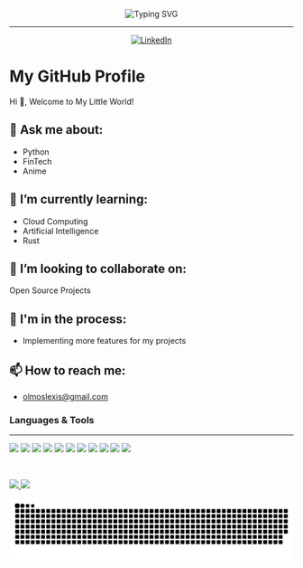 <div align="center" >
 
![Typing SVG](https://readme-typing-svg.herokuapp.com?font=Fira+Code&weight=200&size=25&pause=3000&color=FFFFFF&center=true&width=500&lines=Hi+%F0%9F%91%8B%2C+Welcome+To+My+Little+World!)
<hr />
</div>

<div align="center">
  <a href="https://www.linkedin.com/in/alexis-olmos/">
    <img src="https://img.shields.io/static/v1?logo=linkedin&style=flat-square&color=0072b1&label=LinkedIn&message=%E2%98%86" alt="LinkedIn" />
  </a>
</div>

# My GitHub Profile

Hi 👋, Welcome to My Little World!

## 💬 Ask me about:
- Python
- FinTech
- Anime

## 🌱 I’m currently learning:
- Cloud Computing
- Artificial Intelligence
- Rust

## 👯 I’m looking to collaborate on:
Open Source Projects

## 🔭 I'm in the process:
- Implementing more features for my projects

## 📫 How to reach me: 
- olmoslexis@gmail.com

### Languages & Tools
<hr />
<p align="left"> 
  
  <img src="https://img.shields.io/badge/Python-red?style=for-the-badge&logo=python&logoColor=white">
  <img src="https://img.shields.io/badge/html5-%23E34F26.svg?style=for-the-badge&logo=html5&logoColor=white">
  <img src="https://img.shields.io/badge/css3-%231572B6.svg?style=for-the-badge&logo=css3&logoColor=white">
  <img src="https://img.shields.io/badge/express.js-%23404d59.svg?style=for-the-badge&logo=express&logoColor=%2361DAF">
  <img src="https://img.shields.io/badge/react-%2320232a.svg?style=for-the-badge&logo=react&logoColor=%2361DAFB">
  <img src="https://img.shields.io/badge/redux-%23593d88.svg?style=for-the-badge&logo=redux&logoColor=white">
  <img src="https://img.shields.io/badge/node.js-6DA55F?style=for-the-badge&logo=node.js&logoColor=white">
  <img src="https://img.shields.io/badge/JavaScript-F7DF1E?style=for-the-badge&logo=javascript&logoColor=black">
  <img src="https://img.shields.io/badge/Markdown-000000?style=for-the-badge&logo=markdown&logoColor=white">
  <img src="https://img.shields.io/badge/scrum-C78765?style=for-the-badge&logo=scrum&logoColor=orange">
  <img src="https://img.shields.io/badge/google-E34F26?style=for-the-badge&logo=google&logoColor=blue">

</p>
<br>

<p align="">
  <a href="https://github.com/olmosalexis">
    <img height="180em" src="https://github-readme-stats-eight-theta.vercel.app/api?username=olmosalexis&show_icons=true&theme=radical&include_all_commits=true&count_private=true"/>
    <img height="180em" src="https://github-readme-stats-eight-theta.vercel.app/api/top-langs/?username=olmosalexis&layout=compact&langs_count=8&theme=merko"/>
  </a>
</p>

<picture>
  <source media="(prefers-color-scheme: dark)" srcset="https://raw.githubusercontent.com/olmosalexis/olmosalexis/output/github-contribution-grid-snake-dark.svg">
  <source media="(prefers-color-scheme: light)" srcset="https://raw.githubusercontent.com/olmosalexis/olmosalexis/output/github-contribution-grid-snake.svg">
  <img alt="github contribution grid snake animation" src="https://raw.githubusercontent.com/olmosalexis/olmosalexis/output/github-contribution-grid-snake.svg">
</picture>
